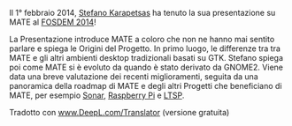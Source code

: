 <!--
.. link: https://www.youtube.com/watch?v=iwQ7iqNwRKs
.. description:
.. tags: News,FOSDEM
.. date: 2014-02-07 14:16:13
.. title: Stefano presents MATE at FOSDEM 2014
.. slug: 2014-02-07-stefano-presents-mate-at-fosdem
.. author: Martin Wimpress
-->

Il 1° febbraio 2014, [Stefano Karapetsas](https://github.com/stefano-k) ha tenuto
la sua presentazione su MATE al [FOSDEM 2014](https://fosdem.org)!

La Presentazione introduce MATE a coloro che non ne hanno mai sentito parlare e spiega le Origini del Progetto. In primo luogo, le differenze tra 
tra MATE e gli altri ambienti desktop tradizionali basati su GTK.
Stefano spiega poi come MATE si è evoluto da quando è stato derivato da GNOME2.
Viene data una breve valutazione dei recenti miglioramenti, seguita da 
una panoramica della roadmap di MATE e degli altri Progetti che beneficiano 
di MATE, per esempio [Sonar](https://sonar-project.org),
[Raspberry Pi](https://www.raspberrypi.org/) e [LTSP](http://www.ltsp.org/).

Tradotto con www.DeepL.com/Translator (versione gratuita)

